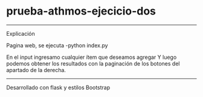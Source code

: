 # prueba-athmos-ejecicio-dos
-----------------------------------------------------------
Explicación

Pagina web, se ejecuta -python index.py

En el input ingresamo cualquier ítem que deseamos agregar
Y luego podemos obtener los resultados con la paginación de los botones del apartado de la derecha.

------------------------------------------------------------
Desarrollado con flask y estilos Bootstrap
